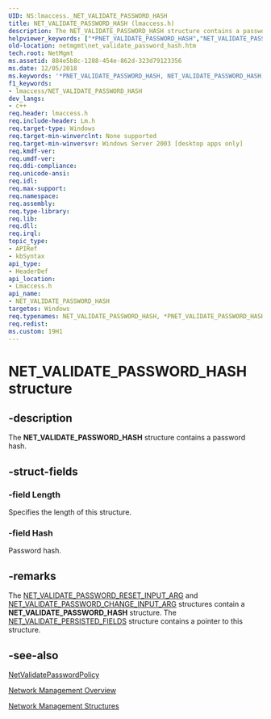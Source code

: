 ```yaml
---
UID: NS:lmaccess._NET_VALIDATE_PASSWORD_HASH
title: NET_VALIDATE_PASSWORD_HASH (lmaccess.h)
description: The NET_VALIDATE_PASSWORD_HASH structure contains a password hash.helpviewer_keywords: ["*PNET_VALIDATE_PASSWORD_HASH","NET_VALIDATE_PASSWORD_HASH","NET_VALIDATE_PASSWORD_HASH structure [Network Management]","PNET_VALIDATE_PASSWORD_HASH","PNET_VALIDATE_PASSWORD_HASH structure pointer [Network Management]","lmaccess/NET_VALIDATE_PASSWORD_HASH","lmaccess/PNET_VALIDATE_PASSWORD_HASH","netmgmt.net_validate_password_hash"]
old-location: netmgmt\net_validate_password_hash.htm
tech.root: NetMgmt
ms.assetid: 884e5b8c-1288-454e-862d-323d79123356
ms.date: 12/05/2018
ms.keywords: '*PNET_VALIDATE_PASSWORD_HASH, NET_VALIDATE_PASSWORD_HASH, NET_VALIDATE_PASSWORD_HASH structure [Network Management], PNET_VALIDATE_PASSWORD_HASH, PNET_VALIDATE_PASSWORD_HASH structure pointer [Network Management], lmaccess/NET_VALIDATE_PASSWORD_HASH, lmaccess/PNET_VALIDATE_PASSWORD_HASH, netmgmt.net_validate_password_hash'
f1_keywords:
- lmaccess/NET_VALIDATE_PASSWORD_HASH
dev_langs:
- c++
req.header: lmaccess.h
req.include-header: Lm.h
req.target-type: Windows
req.target-min-winverclnt: None supported
req.target-min-winversvr: Windows Server 2003 [desktop apps only]
req.kmdf-ver: 
req.umdf-ver: 
req.ddi-compliance: 
req.unicode-ansi: 
req.idl: 
req.max-support: 
req.namespace: 
req.assembly: 
req.type-library: 
req.lib: 
req.dll: 
req.irql: 
topic_type:
- APIRef
- kbSyntax
api_type:
- HeaderDef
api_location:
- Lmaccess.h
api_name:
- NET_VALIDATE_PASSWORD_HASH
targetos: Windows
req.typenames: NET_VALIDATE_PASSWORD_HASH, *PNET_VALIDATE_PASSWORD_HASH
req.redist: 
ms.custom: 19H1
---
```


# NET_VALIDATE_PASSWORD_HASH structure


## -description


The <b>NET_VALIDATE_PASSWORD_HASH</b> structure contains a password hash.


## -struct-fields




### -field Length

Specifies the length of this structure.


### -field Hash

Password hash.


## -remarks



The <a href="https://docs.microsoft.com/windows/win32/api/lmaccess/ns-lmaccess-net_validate_password_change_input_arg">NET_VALIDATE_PASSWORD_RESET_INPUT_ARG</a> and <a href="https://docs.microsoft.com/windows/desktop/api/lmaccess/ns-lmaccess-net_validate_password_change_input_arg">NET_VALIDATE_PASSWORD_CHANGE_INPUT_ARG</a> structures contain a <b>NET_VALIDATE_PASSWORD_HASH</b> structure. The <a href="https://docs.microsoft.com/windows/desktop/api/lmaccess/ns-lmaccess-net_validate_persisted_fields">NET_VALIDATE_PERSISTED_FIELDS</a> structure contains a pointer to this structure. 




## -see-also




<a href="https://docs.microsoft.com/windows/desktop/api/lmaccess/nf-lmaccess-netvalidatepasswordpolicy">NetValidatePasswordPolicy</a>



<a href="https://docs.microsoft.com/windows/desktop/NetMgmt/network-management">Network Management Overview</a>



<a href="https://docs.microsoft.com/windows/desktop/NetMgmt/network-management-structures">Network Management Structures</a>
 

 


